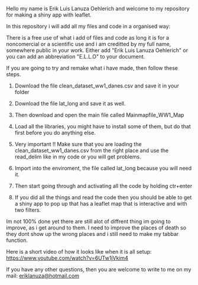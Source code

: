 Hello my name is Erik Luis Lanuza Oehlerich and welcome to my repository for making a shiny app with leaflet.

In this repository i will add all my files and code in a organised way:

There is a free use of what i add of files and code as long it is for a noncomercial or a scientific use and i am creditted by my full name, somewhere public in your work. Either add "Erik Luis Lanuza Oehlerich" or you can add an abbreviation "E.L.L.O" to your document.

If you are going to try and remake what i have made, then follow these steps.

1. Download the file clean_dataset_ww1_danes.csv and save it in your folder
2. Download the file lat_long and save it as well.

3. Then download and open the main file called Mainmapfile_WW1_Map
4. Load all the libraries, you might have to install some of them, but do that first before you do anything else.
5. Very important !! Make sure that you are loading the clean_dataset_ww1_danes.csv from the right place and use the read_delim like in my code or you will get problems.
6. Import into the enviroment, the file called lat_long because you will need it.
7. Then start going through and activating all the code by holding ctr+enter
8. If you did all the things and read the code then you should be able to get a shiny app to pop up that has a leaflet map that is interactive and with two filters.

Im not 100% done yet there are still alot of diffrent thing im going to improve, as i get around to them. 
I need to improve the places of death so they dont show up the wrong places and i still need to make my tabbar function.

Here is a short video of how it looks like when it is all setup:
https://www.youtube.com/watch?v=6UTw1jVkim4

If you have any other questions, then you are welcome to write to me on my mail:
eriklanuza@hotmail.com 








